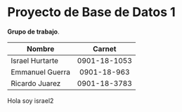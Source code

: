 # Proyecto de Base de Datos 1 

**Grupo de trabajo**.

| Nombre   |   Carnet      | 
|----------|:-------------:|
| Israel Hurtarte |  0901-18-1053 | 
| Emmanuel Guerra |  0901-18-963   | 
| Ricardo Juarez  |  0901-18-3783 |

Hola soy israel2